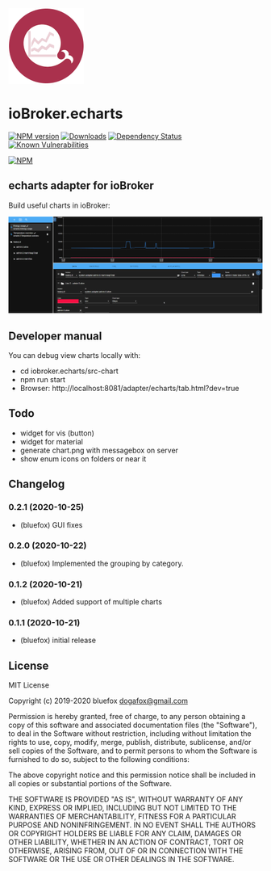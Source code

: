 ![Logo](admin/echarts.png)
# ioBroker.echarts

[![NPM version](http://img.shields.io/npm/v/iobroker.echarts.svg)](https://www.npmjs.com/package/iobroker.echarts)
[![Downloads](https://img.shields.io/npm/dm/iobroker.echarts.svg)](https://www.npmjs.com/package/iobroker.echarts)
[![Dependency Status](https://img.shields.io/david/ioBroker/iobroker.echarts.svg)](https://david-dm.org/ioBroker/iobroker.echarts)
[![Known Vulnerabilities](https://snyk.io/test/github/ioBroker/ioBroker.echarts/badge.svg)](https://snyk.io/test/github/ioBroker/ioBroker.echarts)

[![NPM](https://nodei.co/npm/iobroker.echarts.png?downloads=true)](https://nodei.co/npm/iobroker.echarts/)

## echarts adapter for ioBroker
Build useful charts in ioBroker:

![Screenshot](img/screenshot1.png)

## Developer manual
You can debug view charts locally with: 
- cd iobroker.echarts/src-chart
- npm run start
- Browser: http://localhost:8081/adapter/echarts/tab.html?dev=true

## Todo
- widget for vis (button)
- widget for material
- generate chart.png with messagebox on server
- show enum icons on folders or near it

<!--
	Placeholder for the next version (at the beginning of the line):
	### __WORK IN PROGRESS__
-->
## Changelog
### 0.2.1 (2020-10-25)
* (bluefox) GUI fixes

### 0.2.0 (2020-10-22)
* (bluefox) Implemented the grouping by category.

### 0.1.2 (2020-10-21)
* (bluefox) Added support of multiple charts

### 0.1.1 (2020-10-21)
* (bluefox) initial release

## License
MIT License

Copyright (c) 2019-2020 bluefox <dogafox@gmail.com>

Permission is hereby granted, free of charge, to any person obtaining a copy
of this software and associated documentation files (the "Software"), to deal
in the Software without restriction, including without limitation the rights
to use, copy, modify, merge, publish, distribute, sublicense, and/or sell
copies of the Software, and to permit persons to whom the Software is
furnished to do so, subject to the following conditions:

The above copyright notice and this permission notice shall be included in all
copies or substantial portions of the Software.

THE SOFTWARE IS PROVIDED "AS IS", WITHOUT WARRANTY OF ANY KIND, EXPRESS OR
IMPLIED, INCLUDING BUT NOT LIMITED TO THE WARRANTIES OF MERCHANTABILITY,
FITNESS FOR A PARTICULAR PURPOSE AND NONINFRINGEMENT. IN NO EVENT SHALL THE
AUTHORS OR COPYRIGHT HOLDERS BE LIABLE FOR ANY CLAIM, DAMAGES OR OTHER
LIABILITY, WHETHER IN AN ACTION OF CONTRACT, TORT OR OTHERWISE, ARISING FROM,
OUT OF OR IN CONNECTION WITH THE SOFTWARE OR THE USE OR OTHER DEALINGS IN THE
SOFTWARE.